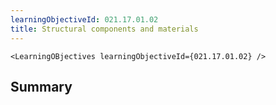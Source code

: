 ```yaml
---
learningObjectiveId: 021.17.01.02
title: Structural components and materials
---
```


```tsx eval
<LearningOBjectives learningObjectiveId={021.17.01.02} />
```

## Summary
